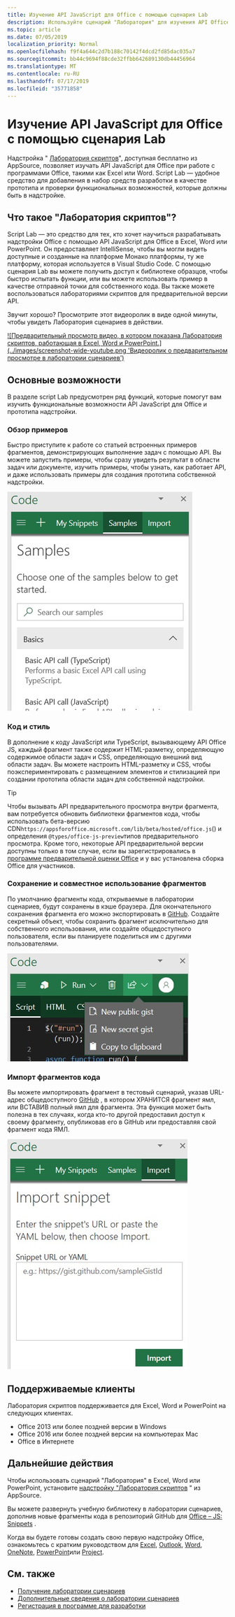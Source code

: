 ```yaml
---
title: Изучение API JavaScript для Office с помощью сценария Lab
description: Используйте сценарий "Лаборатория" для изучения API Office JS и прототипов функций.
ms.topic: article
ms.date: 07/05/2019
localization_priority: Normal
ms.openlocfilehash: f9f4a644c2d7b188c70142f4dcd2fd85dac035a7
ms.sourcegitcommit: bb44c9694f88cde32ffbb642689130db44456964
ms.translationtype: MT
ms.contentlocale: ru-RU
ms.lasthandoff: 07/17/2019
ms.locfileid: "35771858"
---
```

# <a name="explore-office-javascript-api-using-script-lab"></a>Изучение API JavaScript для Office с помощью сценария Lab

Надстройка " [Лаборатория скриптов](https://appsource.microsoft.com/product/office/WA104380862)", доступная бесплатно из AppSource, позволяет изучать API JavaScript для Office при работе с программами Office, такими как Excel или Word. Script Lab — удобное средство для добавления в набор средств разработки в качестве прототипа и проверки функциональных возможностей, которые должны быть в надстройке.

## <a name="what-is-script-lab"></a>Что такое "Лаборатория скриптов"?

Script Lab — это средство для тех, кто хочет научиться разрабатывать надстройки Office с помощью API JavaScript для Office в Excel, Word или PowerPoint. Он предоставляет IntelliSense, чтобы вы могли видеть доступные и созданные на платформе Монако платформы, ту же платформу, которая используется в Visual Studio Code. С помощью сценария Lab вы можете получить доступ к библиотеке образцов, чтобы быстро испытать функции, или вы можете использовать пример в качестве отправной точки для собственного кода. Вы также можете воспользоваться лабораториями скриптов для предварительной версии API.

Звучит хорошо? Просмотрите этот видеоролик в виде одной минуты, чтобы увидеть Лаборатория сценариев в действии.

[![Предварительный просмотр видео, в котором показана Лаборатория скриптов, работающая в Excel, Word и PowerPoint.] (../images/screenshot-wide-youtube.png 'Видеоролик о предварительном просмотре в лаборатории сценариев')](https://aka.ms/scriptlabvideo)

## <a name="key-features"></a>Основные возможности

В разделе script Lab предусмотрен ряд функций, которые помогут вам изучить функциональные возможности API JavaScript для Office и прототипа надстройки.

### <a name="explore-samples"></a>Обзор примеров

Быстро приступите к работе со статьей встроенных примеров фрагментов, демонстрирующих выполнение задач с помощью API. Вы можете запустить примеры, чтобы сразу увидеть результат в области задач или документе, изучить примеры, чтобы узнать, как работает API, и даже использовать примеры для создания прототипа собственной надстройки.

![Примеры](../images/script-lab-samples.jpg)

### <a name="code-and-style"></a>Код и стиль

В дополнение к коду JavaScript или TypeScript, вызывающему API Office JS, каждый фрагмент также содержит HTML-разметку, определяющую содержимое области задач и CSS, определяющую внешний вид области задач. Вы можете настроить HTML-разметку и CSS, чтобы поэкспериментировать с размещением элементов и стилизацией при создании прототипа области задач для собственной надстройки.

> [!TIP]
> Чтобы вызывать API предварительного просмотра внутри фрагмента, вам потребуется обновить библиотеки фрагментов кода, чтобы использовать бета-версию CDN`https://appsforoffice.microsoft.com/lib/beta/hosted/office.js`() и определения `@types/office-js-preview`типов предварительного просмотра. Кроме того, некоторые API предварительной версии доступны только в том случае, если вы зарегистрировались в [программе предварительной оценки Office](https://products.office.com/office-insider) и у вас установлена сборка Office для участников.

### <a name="save-and-share-snippets"></a>Сохранение и совместное использование фрагментов

По умолчанию фрагменты кода, открываемые в лаборатории сценариев, будут сохранены в кэше браузера. Для окончательного сохранения фрагмента его можно экспортировать в [GitHub](https://gist.github.com). Создайте секретный объект, чтобы сохранить фрагмент исключительно для собственного использования, или создайте общедоступного пользователя, если вы планируете поделиться им с другими пользователями.

![Параметры общего доступа](../images/script-lab-share.jpg)

### <a name="import-snippets"></a>Импорт фрагментов кода

Вы можете импортировать фрагмент в тестовый сценарий, указав URL-адрес общедоступного [GitHub](https://gist.github.com) , в котором ХРАНИТСЯ фрагмент ямл, или ВСТАВИВ полный ямл для фрагмента. Эта функция может быть полезна в тех случаях, когда кто-то другой предоставил доступ к своему фрагменту, опубликовав его в GitHub или предоставляя свой фрагмент кода ЯМЛ.

![Параметр "импортировать фрагмент"](../images/script-lab-import-snippet.jpg)

## <a name="supported-clients"></a>Поддерживаемые клиенты

Лаборатория скриптов поддерживается для Excel, Word и PowerPoint на следующих клиентах.

- Office 2013 или более поздней версии в Windows
- Office 2016 или более поздней версии на компьютерах Mac
- Office в Интернете

## <a name="next-steps"></a>Дальнейшие действия

Чтобы использовать сценарий "Лаборатория" в Excel, Word или PowerPoint, установите [надстройку "Лаборатория скриптов](https://appsource.microsoft.com/product/office/WA104380862) " из AppSource. 

Вы можете развернуть учебную библиотеку в лаборатории сценариев, дополнив новые фрагменты кода в репозиторий GitHub для [Office – JS: Snippets](https://github.com/OfficeDev/office-js-snippets#office-js-snippets) .

Когда вы будете готовы создать свою первую надстройку Office, ознакомьтесь с кратким руководством для [Excel](../quickstarts/excel-quickstart-jquery.md), [Outlook](/outlook/add-ins/quick-start?context=office/dev/add-ins/context), [Word](../quickstarts/word-quickstart.md), [OneNote](../quickstarts/onenote-quickstart.md), [PowerPoint](../quickstarts/powerpoint-quickstart.md)или [Project](../quickstarts/project-quickstart.md).

## <a name="see-also"></a>См. также

- [Получение лаборатории сценариев](https://appsource.microsoft.com/product/office/WA104380862)
- [Дополнительные сведения о лаборатории сценариев](https://github.com/OfficeDev/script-lab#script-lab-a-microsoft-garage-project)
- [Регистрация в программе для разработки](https://developer.microsoft.com/office/dev-program)
